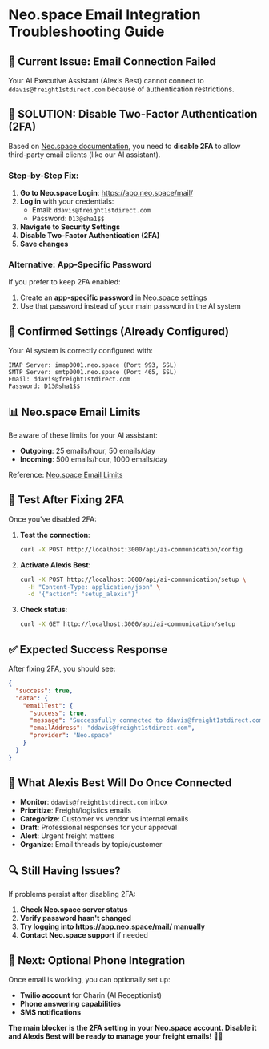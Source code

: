 # Neo.space Email Integration Troubleshooting Guide

## 🚨 Current Issue: Email Connection Failed

Your AI Executive Assistant (Alexis Best) cannot connect to `ddavis@freight1stdirect.com` because of
authentication restrictions.

## 🔧 **SOLUTION: Disable Two-Factor Authentication (2FA)**

Based on
[Neo.space documentation](https://support.neo.space/hc/en-us/articles/14463215360281-Configure-Neo-Mail-on-Outlook),
you need to **disable 2FA** to allow third-party email clients (like our AI assistant).

### **Step-by-Step Fix:**

1. **Go to Neo.space Login**: https://app.neo.space/mail/
2. **Log in** with your credentials:
   - Email: `ddavis@freight1stdirect.com`
   - Password: `D13@sha1$$`
3. **Navigate to Security Settings**
4. **Disable Two-Factor Authentication (2FA)**
5. **Save changes**

### **Alternative: App-Specific Password**

If you prefer to keep 2FA enabled:

1. Create an **app-specific password** in Neo.space settings
2. Use that password instead of your main password in the AI system

## 📧 **Confirmed Settings (Already Configured)**

Your AI system is correctly configured with:

```
IMAP Server: imap0001.neo.space (Port 993, SSL)
SMTP Server: smtp0001.neo.space (Port 465, SSL)
Email: ddavis@freight1stdirect.com
Password: D13@sha1$$
```

## 📊 **Neo.space Email Limits**

Be aware of these limits for your AI assistant:

- **Outgoing**: 25 emails/hour, 50 emails/day
- **Incoming**: 500 emails/hour, 1000 emails/day

Reference:
[Neo.space Email Limits](https://help.neo.space/hc/en-us/articles/4409182522009-How-many-emails-can-I-send-and-receive)

## 🧪 **Test After Fixing 2FA**

Once you've disabled 2FA:

1. **Test the connection**:

   ```bash
   curl -X POST http://localhost:3000/api/ai-communication/config
   ```

2. **Activate Alexis Best**:

   ```bash
   curl -X POST http://localhost:3000/api/ai-communication/setup \
     -H "Content-Type: application/json" \
     -d '{"action": "setup_alexis"}'
   ```

3. **Check status**:
   ```bash
   curl -X GET http://localhost:3000/api/ai-communication/setup
   ```

## ✅ **Expected Success Response**

After fixing 2FA, you should see:

```json
{
  "success": true,
  "data": {
    "emailTest": {
      "success": true,
      "message": "Successfully connected to ddavis@freight1stdirect.com",
      "emailAddress": "ddavis@freight1stdirect.com",
      "provider": "Neo.space"
    }
  }
}
```

## 🎯 **What Alexis Best Will Do Once Connected**

- **Monitor**: `ddavis@freight1stdirect.com` inbox
- **Prioritize**: Freight/logistics emails
- **Categorize**: Customer vs vendor vs internal emails
- **Draft**: Professional responses for your approval
- **Alert**: Urgent freight matters
- **Organize**: Email threads by topic/customer

## 🔍 **Still Having Issues?**

If problems persist after disabling 2FA:

1. **Check Neo.space server status**
2. **Verify password hasn't changed**
3. **Try logging into https://app.neo.space/mail/ manually**
4. **Contact Neo.space support** if needed

## 📱 **Next: Optional Phone Integration**

Once email is working, you can optionally set up:

- **Twilio account** for Charin (AI Receptionist)
- **Phone answering capabilities**
- **SMS notifications**

**The main blocker is the 2FA setting in your Neo.space account. Disable it and Alexis Best will be
ready to manage your freight emails!** 🚛📧

